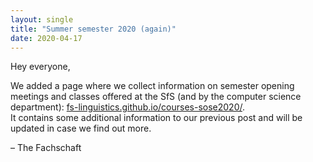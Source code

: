 ```yaml
---
layout: single
title: "Summer semester 2020 (again)"
date: 2020-04-17
---
```


Hey everyone,

We added a page where we collect information on semester opening meetings and classes offered at the SfS (and by the computer science department): [fs-linguistics.github.io/courses-sose2020/](/courses-sose2020/).  
It contains some additional information to our previous post and will be updated in case we find out more.

– The Fachschaft
